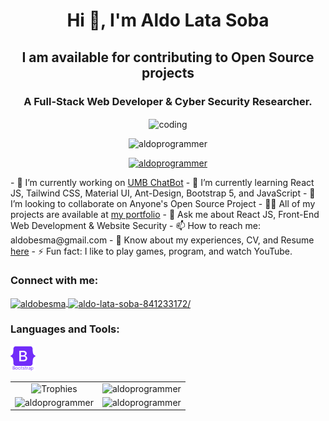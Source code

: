 <h1 align="center">Hi 👋, I'm Aldo Lata Soba</h1>
<h2 align="center">I am available for contributing to Open Source projects</h2>
<h3 align="center">A Full-Stack Web Developer & Cyber Security Researcher.</h3>

<p align="center">
  <img align="center" alt="coding" width="400" src="https://media.tenor.com/rePDfDWO3XoAAAAd/hacking.gif">
</p>

<p align="center">
  <img src="https://komarev.com/ghpvc/?username=aldoprogrammer&label=Profile%20views&color=0e75b6&style=flat" alt="aldoprogrammer" />
</p>

<p align="center">
  <a href="https://github.com/ryo-ma/github-profile-trophy">
    <img src="https://github-profile-trophy.vercel.app/?username=aldoprogrammer" alt="aldoprogrammer" />
  </a>
</p>

<p align="left">
  - 🔭 I’m currently working on <a href="https://aldoprogrammer.github.io/umb-chatbot/">UMB ChatBot</a>
  - 🌱 I’m currently learning React JS, Tailwind CSS, Material UI, Ant-Design, Bootstrap 5, and JavaScript
  - 👯 I’m looking to collaborate on Anyone's Open Source Project
  - 👨‍💻 All of my projects are available at <a href="https://aldoportofolio.000webhostapp.com/">my portfolio</a>
  - 💬 Ask me about React JS, Front-End Web Development & Website Security
  - 📫 How to reach me: aldobesma@gmail.com
  - 📄 Know about my experiences, CV, and Resume <a href="https://drive.google.com/drive/folders/1HGRHIC3seRcTU27LMFdfvwU15mltUGNI?usp=sharing">here</a>
  - ⚡ Fun fact: I like to play games, program, and watch YouTube.
</p>

<h3 align="left">Connect with me:</h3>
<p align="left">
  <a href="https://dev.to/aldobesma" target="blank">
    <img align="center" src="https://raw.githubusercontent.com/rahuldkjain/github-profile-readme-generator/master/src/images/icons/Social/devto.svg" alt="aldobesma" height="30" width="40" />
  </a>
  <a href="https://linkedin.com/in/aldo-lata-soba-841233172/" target="blank">
    <img align="center" src="https://raw.githubusercontent.com/rahuldkjain/github-profile-readme-generator/master/src/images/icons/Social/linked-in-alt.svg" alt="aldo-lata-soba-841233172/" height="30" width="40" />
  </a>
</p>

<h3 align="left">Languages and Tools:</h3>
<p align="left">
  <a href="https://getbootstrap.com" target="_blank" rel="noreferrer">
    <img src="https://raw.githubusercontent.com/devicons/devicon/master/icons/bootstrap/bootstrap-plain-wordmark.svg" alt="bootstrap" width="40" height="40"/>
  </a>
  <!-- Additional icons -->
</p>

<!-- Badges Layout -->
<div align="center">
  <table>
    <tr>
      <td align="center">
        <img src="https://github-profile-trophy.vercel.app/?username=aldoprogrammer&theme=onedark&column=3&row=1&margin-w=15&margin-h=15&no-frame=true&no-bg=true" alt="Trophies" />
      </td>
      <td align="center">
        <img src="https://github-readme-stats.vercel.app/api?username=aldoprogrammer&show_icons=true&locale=en" alt="aldoprogrammer" />
      </td>
    </tr>
    <tr>
      <td align="center">
        <img src="https://github-readme-streak-stats.herokuapp.com/?user=aldoprogrammer" alt="aldoprogrammer" />
      </td>
      <td align="center">
        <img src="https://github-readme-stats.vercel.app/api/top-langs?username=aldoprogrammer&show_icons=true&locale=en&layout=compact" alt="aldoprogrammer" />
      </td>
    </tr>
  </table>
</div>
